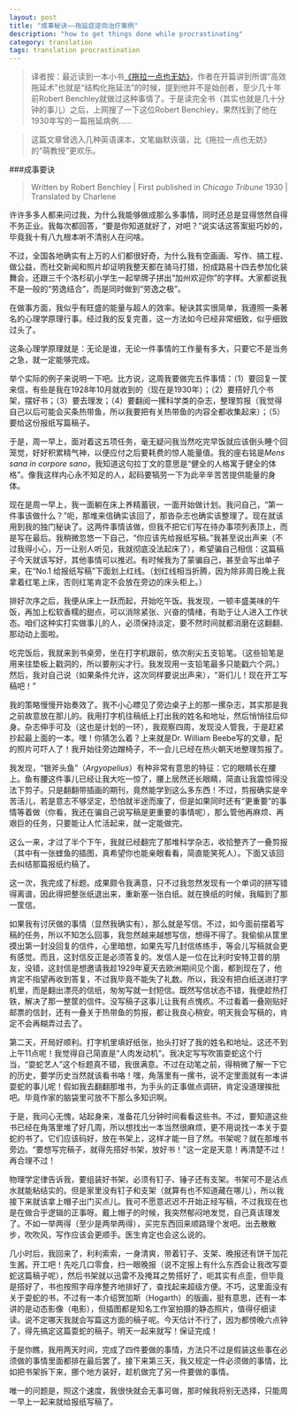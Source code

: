 ```yaml
---
layout: post
title: "成事秘诀——拖延症逆向治疗案例"
description: "how to get things done while procrastinating"
category: translation
tags: translation procrastination
---
```


>译者按：最近读到一本小书[《拖拉一点也无妨》](http://book.douban.com/subject/24839553/)，作者在开篇讲到所谓“高效拖延术”也就是“结构化拖延法”的时候，提到他并不是始创者，至少几十年前Robert Benchley就做过这种事情了。于是读完全书（其实也就是几十分钟的事儿）之后，上网搜了一下这位Robert Benchley，果然找到了他在1930年写的一篇拖延病例……

>这篇文章曾选入几种英语课本，文笔幽默诙谐，比《拖拉一点也无妨》的“萌教授”更欢乐。

###成事要诀

>Written by Robert Benchley | First published in *Chicago Tribune* 1930 | Translated by Charlene

许许多多人都来问过我，为什么我能够做成那么多事情，同时还总是显得悠然自得不务正业。我每次都回答，“要是你知道就好了，对吧？”说实话这答案挺巧妙的，毕竟我十有八九根本听不清别人在问啥。

不过，全国各地确实有上万的人们都很好奇，为什么我有空画画、写作、搞工程、做公益，而社交新闻和照片却证明我整天都在骑马打猎，扮成路易十四去参加化装舞会，还跟三千个洛杉矶小学生一起举牌子拼出“加州欢迎你”的字样。大家都说我不是一般的“劳逸结合”，而是同时做到“劳逸之极”。

在做事方面，我似乎有旺盛的能量与超人的效率。秘诀其实很简单，我遵照一条著名的心理学原理行事。经过我的反复完善，这一方法如今已经非常细致，似乎细致过头了。

这条心理学原理就是：无论是谁，无论一件事情的工作量有多大，只要它不是当务之急，就一定能够完成。

举个实际的例子来说明一下吧。比方说，这周我要做完五件事情：（1）要回复一筐来信，有些是我在1928年10月就收到的（现在是1930年）；（2）要搭好几个书架，摆好书；（3）要去理发；（4）要翻阅一摞科学类的杂志，整理剪报（我觉得自己以后可能会买条热带鱼，所以我要把有关热带鱼的内容全都收集起来）；（5）要给这份报纸写篇稿子。

于是，周一早上，面对着这五项任务，毫无疑问我当然吃完早饭就应该倒头睡个回笼觉，好好积累精气神，以便应付之后要耗费的惊人能量值。我的座右铭是*Mens sana in corpore sano*，我知道这句拉丁文的意思是“健全的人格寓于健全的体格”。像我这样内心永不知足的人，起码要犒劳一下为此辛辛苦苦提供能量的身体。

现在是周一早上，我一面躺在床上养精蓄锐，一面开始做计划。我问自己，“第一件事该做什么？”呃，那堆来信确实该回了，那沓杂志也确实该整理了。现在就该用到我的独门秘诀了。这两件事情该做，但我不把它们写在待办事项列表顶上，而是写在最后。我稍微忽悠一下自己，“你应该先给报纸写稿。”我甚至说出声来（不过我得小心，万一让别人听见，我就彻底没法起床了），希望骗自己相信：这篇稿子今天就该写好，其他事情可以推迟。有时候我为了蒙骗自己，甚至会写出单子来，在“No.1 给报纸写稿”下面划上红线。（划红线相当折腾，因为除非周日晚上我拿着红笔上床，否则红笔肯定不会放在旁边的床头柜上。）

排好次序之后，我便从床上一跃而起，开始吃午饭。我发现，一顿丰盛美味的午饭，再加上松软香糯的甜点，可以消除紧张、兴奋的情绪，有助于让人进入工作状态。咱们这种实打实做事儿的人，必须保持淡定，要不然时间就都消磨在这翻翻、那动动上面啦。

吃完饭后，我就来到书桌旁，坐在打字机跟前，依次削尖五支铅笔。（这些铅笔是用来往垫板上戳洞的，所以要削尖才行。我发现用一支铅笔最多只能戳六个洞。）然后，我对自己说（如果条件允许，这次同样要说出声来），“哥们儿！现在开工写稿吧！”

我的策略慢慢开始奏效了。我不小心瞟见了旁边桌子上的那一摞杂志，其实那是我之前故意放在那儿的。我用打字机往稿纸上打出我的姓名和地址，然后悄悄往后仰身。杂志伸手可及（这也是计划的一环），我观察四周，发现没人管我，于是赶紧抄起最上面的一本。嘿！你猜怎么着？上来就是Dr. William Beebe写的文章，配的照片可吓人了！我开始往旁边蹭椅子，不一会儿已经在热火朝天地整理剪报了。

我发现，“银斧头鱼”（*Argyopelius*）有种非常有意思的特征：它的眼睛长在腰上。鱼有腰这件事儿已经让我大吃一惊了，腰上居然还长眼睛，简直让我震惊得没法下剪子。只是翻翻带插画的期刊，竟然能学到这么多东西！不过，剪报确实是辛苦活儿，若是意志不够坚定，恐怕就半途而废了，但是如果同时还有“更重要”的事情等着做（你看，我还在骗自己说写稿是更重要的事情呢），那么管他再麻烦、再艰巨的任务，只要能让人忙活起来，就一定能做完。

这么一来，才过了半个下午，我就已经翻完了那堆科学杂志，收拾整齐了一叠剪报（其中有一张蝰鱼的插图，真希望你也能亲眼看看，简直能笑死人）。下面又该回去纠结那篇报纸约稿了。

这一次，我完成了标题。成果颇令我满意，只不过我忽然发现有一个单词的拼写错得离谱，因此得把整张纸退出来，重新塞一张白纸。就在换纸的时候，我瞄到了那一筐信。

如果我有讨厌做的事情（显然我确实有），那么就是写信。不过，如今面前摆着写稿的任务，所以不知怎么回事，我忽然越来越想写信，想得不得了。我偷偷从筐里摸出第一封没回复的信件，心里暗想，如果先写几封信练练手，等会儿写稿就会更有感觉。而且，这封信反正是必须答复的。发信人是一位在比利时安特卫普的朋友，没错，这封信是想邀请我趁1929年夏天去欧洲期间见个面，都到现在了，他肯定不指望再收到答复，不过我毕竟不能失了礼数。所以，我没有把白纸送进打字机里，而是翻出漂亮的信纸，匆匆写就一封短信。既然写信状态不错，我便趁热打铁，解决了那一整筐的信件。没写稿子这事儿让我有点愧疚。不过看着一叠刚贴好邮票的信封，还有一叠关于热带鱼的剪报，都让我良心稍安。明天我会写稿的，肯定不会再糊弄过去了。

第二天，开局好顺利。打字机里填好纸张，抬头打好了我的姓名和地址。这还不到上午11点呢！我觉得自己简直是“人肉发动机”。我决定写写吹笛耍蛇这个行当，“耍蛇艺人”这个标题真不错，我很满意。不过在动笔之前，得稍微了解一下它的历史，要学历史当然就该看书咯！嘿，角落里有一摞书，说不定里面就有一本讲耍蛇的事儿呢！假如我去翻翻那堆书，为手头的正事做点调研，肯定没道理挨批吧。毕竟作家的脑袋里可放不下那么多知识啊。

于是，我问心无愧，站起身来，准备花几分钟时间看看这些书。不过，要知道这些书已经在角落里堆了好几周，所以想找出一本当然很麻烦，更不用说找一本关于耍蛇的书了。它们应该码好，放在书架上，这样才能一目了然。书架呢？就在那堆书旁边。“要想写完稿子，就得先搭好书架，放好书！”这一定是天意！再清楚不过！再合理不过！

物理学定律告诉我，要组装好书架，必须有钉子、锤子还有支架。书架可不是沾点水就能粘结实的。但是家里没有钉子和支架（就算有也不知道藏在哪儿），所以我接下来就该拿上帽子出门买点儿。我可不愿意迟迟不开始正经写稿，不过我现在也是在做合乎逻辑的正事呀。戴上帽子的时候，我突然郁闷地发觉，自己真该理发了。不如一举两得（至少是两举两得），买完东西回来顺路理个发吧。出去散散步，吹吹风，写作应该会更顺手。医生肯定也会这么说的。

几小时后，我回来了，利利索索，一身清爽，带着钉子、支架、晚报还有饼干加花生酱。开工吧！先吃几口零食，扫一眼晚报（说不定报上有什么东西会让我改写耍蛇这篇稿子呢），然后书架就以迅雷不及掩耳之势搭好了，呃其实有点歪，但毕竟是搭好了，书也按照字母序整齐地排好了，查找起来超级方便。不巧，这里面没有关于耍蛇的书，不过有一本介绍贺加斯（Hogarth）的版画，挺有意思，还有一本讲的是动态影像（电影），但插图都是知名工作室拍摄的静态照片，值得仔细读读。说不定哪天我就会写篇这方面的稿子呢。今天估计不行了，因为都傍晚六点钟了，得先搞定这篇耍蛇的稿子。明天一起来就写！保证完成！

于是你瞧，我用两天时间，完成了四件要做的事情，方法只不过是假装这些事在必须做的事情里面都排在最后罢了。接下来第三天，我又规定一件必须做的事情，比如把书架拆下来，挪个地方装好，趁机做完了另一件要做的事情。

唯一的问题是，照这个速度，我很快就会无事可做，那时候我将别无选择，只能周一早上一起来就给报纸写稿了。